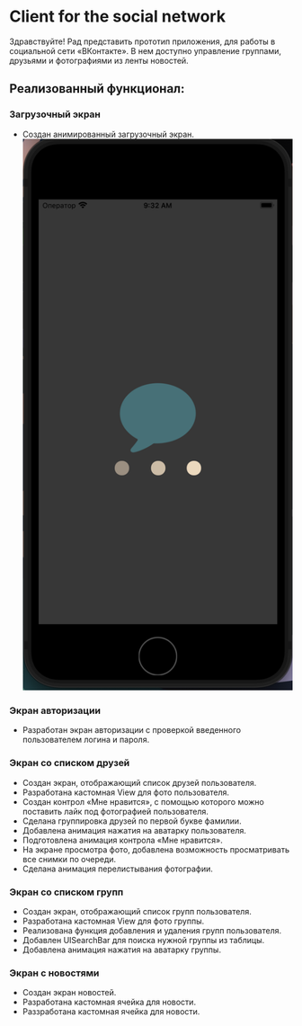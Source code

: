 # Client for the social network

Здравствуйте! Рад представить прототип приложения, для работы в социальной сети «ВКонтакте». В нем доступно управление группами, друзьями и фотографиями из ленты новостей.

## Реализованный функционал:

### Загрузочный экран
+ Создан анимированный загрузочный экран.
![loadScreen](https://github.com/KovalMark/ScreenshotApp/blob/master/SCN/loadScreen.png)

### Экран авторизации
+ Разработан экран авторизации с проверкой введенного пользователем логина и пароля.

### Экран со списком друзей
+ Создан экран, отображающий список друзей пользователя.
+ Разработана кастомная View для фото пользователя.
+ Создан контрол «Мне нравится», с помощью которого можно поставить лайк под фотографией пользователя.
+ Сделана группировка друзей по первой букве фамилии.
+ Добавлена анимация нажатия на аватарку пользователя.
+ Подготовлена анимация контрола «Мне нравится».
+ На экране просмотра фото, добавлена возможность просматривать все снимки по очереди.
+ Сделана анимация перелистывания фотографии.

### Экран со списком групп
+ Создан экран, отображающий список групп пользователя.
+ Разработана кастомная View для фото группы.
+ Реализована функция добавления и удаления групп пользователя.
+ Добавлен UISearchBar для поиска нужной группы из таблицы.
+ Добавлена анимация нажатия на аватарку группы.

### Экран с новостями
+ Создан экран новостей.
+ Разработана кастомная ячейка для новости.
+ Раззработана кастомная ячейка для новости.
